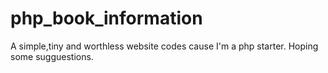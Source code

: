 # php_book_information
A simple,tiny and worthless website codes cause I'm a php starter.
Hoping some sugguestions.
